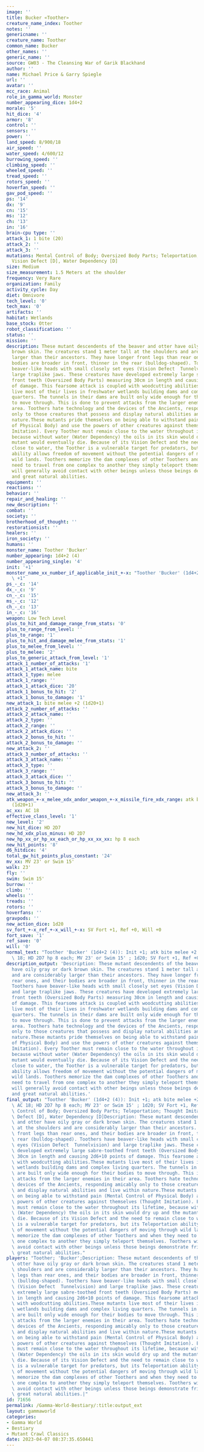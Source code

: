 ```yaml
---
image: ''
title: Bucker «Toother»
creature_name_index: Toother
notes: ''
genericname: ''
creature_name: Toother
common_name: Bucker
other_names: ''
generic_name: ''
source: GW03 - The Cleansing War of Garik Blackhand
author: ''
name: Michael Price & Garry Spiegle
url: ''
avatar: ''
mcc_race: Animal
role_in_gamma_world: Monster
number_appearing_dice: 1d4+2
morale: '5'
hit_dice: '4'
armor: '8'
control: ''
sensors: ''
power: ''
land_speed: 8/900/18
air_speed: ''
water_speed: 4/600/12
burrowing_speed: ''
climbing_speed: ''
wheeled_speed: ''
tread_speed: ''
rotors_speed: ''
hoverfan_speed: ''
gav_pod_speed: ''
ps: '14'
dx: '9'
cn: '15'
ms: '12'
ch: '13'
in: '16'
brain-cpu type: ''
attack_1: 1 bite (20)
attack_2: ''
attack_3: ''
mutations: Mental Control of Body; Oversized Body Parts; Teleportation; Thought Imitation;
  Vision Defect [D], Water Dependency [D]
size: Medium
size_measurement: 1.5 Meters at the shoulder
frequency: Very Rare
organization: Family
activity_cycle: Day
diet: Omnivore
tech_level: '0'
tech_max: '0'
artifacts: ''
habitat: Wetlands
base_stock: Otter
robot_classification: ''
status: ''
mission: ''
description: These mutant descendents of the beaver and otter have oily gray or dark
  brown skin. The creatures stand 1 meter tall at the shoulders and are considerably
  larger than their ancestors. They have longer front legs than rear ones, and their
  bodies are broader in front, thinner in the rear (bulldog-shaped). Toothers have
  beaver-like heads with small closely set eyes (Vision Defect  Tunnelvision) and
  large traplike jaws. These creatures have developed extremely large sabre-toothed
  front teeth (Oversized Body Parts) measuring 30cm in length and causing 2d6+10 points
  of damage. This fearsome attack is coupled with woodcutting abilities.These mutants
  live most of their lives in freshwater wetlands building dams and complex living
  quarters. The tunnels in their dams are built only wide enough for their bodies
  to move through. This is done to prevent attacks from the larger enemies in their
  area. Toothers hate technology and the devices of the Ancients, responding amicably
  only to those creatures that possess and display natural abilities and live within
  nature.These mutants pride themselves on being able to withstand pain (Mental Control
  of Physical Body) and use the powers of other creatures against themselves (Thought
  Imitation). Every Toother must remain close to the water throughout its lifetime,
  because without water (Water Dependency) the oils in its skin would dry up and the
  mutant would eventually die. Because of its Vision Defect and the need to remain
  close to water, the Toother is a vulnerable target for predators, but its Teleportation
  ability allows freedom of movement without the potential dangers of moving through
  wild lands. Toothers memorize the dam complexes of other Toothers and when they
  need to travel from one complex to another they simply teleport themselves. Toothers
  will generally avoid contact with other beings unless those beings demonstrate friendliness
  and great natural abilities.
equipment: ''
reactions: ''
behavior: ''
repair_and_healing: ''
new_description: ''
combat: ''
society: ''
brotherhood_of_thought: ''
restorationsist: ''
healers: ''
iron_society: ''
humans: ''
monster_name: Toother 'Bucker'
number_appearing: 1d4+2 (4)
number_appearing_single: '4'
init: '+1'
monster_name_xx_number_if_applicable_init_+-x: "Toother 'Bucker' (1d4+2 (4)): Init\
  \ +1"
ps_-_c: '14'
dx_-_c: '9'
cn_-_c: '15'
ms_-_c: '12'
ch_-_c: '13'
in_-_c: '16'
weapon: Low Tech Level
plus_to_hit_and_damage_range_from_stats: '0'
plus_to_range_from_level: ''
plus_to_range: '1'
plus_to_hit_and_damage_melee_from_stats: '1'
plus_to_melee_from_level: ''
plus_to_melee: '2'
plus_to_generic_attack_from_level: '1'
attack_1_number_of_attacks: '1'
attack_1_attack_name: bite
attack_1_type: melee
attack_1_range: ''
attack_1_attack_dice: '20'
attack_1_bonus_to_hit: '2'
attack_1_bonus_to_damage: '1'
new_attack_1: bite melee +2 (1d20+1)
attack_2_number_of_attacks: ''
attack_2_attack_name: ''
attack_2_type: ''
attack_2_range: ''
attack_2_attack_dice: ''
attack_2_bonus_to_hit: ''
attack_2_bonus_to_damage: ''
new_attack_2: ''
attack_3_number_of_attacks: ''
attack_3_attack_name: ''
attack_3_type: ''
attack_3_range: ''
attack_3_attack_dice: ''
attack_3_bonus_to_hit: ''
attack_3_bonus_to_damage: ''
new_attack_3: ''
atk_weapon_+-x_melee_xdx_andor_weapon_+-x_missile_fire_xdx_range: atk bite melee +2
  (1d20+1)
ac_xx: AC 18
effective_class_level: '1'
new_level: '2'
new_hit_dice: HD 2D7
new_hd_xdx_plus_minus: HD 2D7
new_hp_xx_or_hp_xx_each_or_hp_xx_xx_xx: hp 8 each
new_hit_points: '8'
d6_hitdice: '4'
total_gw_hit_points_plus_constant: '24'
mv_xx: MV 23' or Swim 15'
walk: 23'
fly: ''
swim: Swim 15'
burrow: ''
climb: ''
wheels: ''
treads: ''
rotors: ''
hoverfans: ''
gravpods: ''
new_action_dice: 1d20
sv_fort_+-x_ref_+-x_will_+-x: SV Fort +1, Ref +0, Will +0
fort_save: '1'
ref_save: '0'
will: '0'
normal_text: "Toother 'Bucker' (1d4+2 (4)): Init +1; atk bite melee +2 (1d20+1); AC\
  \ 18; HD 2D7 hp 8 each; MV 23' or Swim 15' ; 1d20; SV Fort +1, Ref +0, Will +0"
description_output: 'Description: These mutant descendents of the beaver and otter
  have oily gray or dark brown skin. The creatures stand 1 meter tall at the shoulders
  and are considerably larger than their ancestors. They have longer front legs than
  rear ones, and their bodies are broader in front, thinner in the rear (bulldog-shaped).
  Toothers have beaver-like heads with small closely set eyes (Vision Defect  Tunnelvision)
  and large traplike jaws. These creatures have developed extremely large sabre-toothed
  front teeth (Oversized Body Parts) measuring 30cm in length and causing 2d6+10 points
  of damage. This fearsome attack is coupled with woodcutting abilities.These mutants
  live most of their lives in freshwater wetlands building dams and complex living
  quarters. The tunnels in their dams are built only wide enough for their bodies
  to move through. This is done to prevent attacks from the larger enemies in their
  area. Toothers hate technology and the devices of the Ancients, responding amicably
  only to those creatures that possess and display natural abilities and live within
  nature.These mutants pride themselves on being able to withstand pain (Mental Control
  of Physical Body) and use the powers of other creatures against themselves (Thought
  Imitation). Every Toother must remain close to the water throughout its lifetime,
  because without water (Water Dependency) the oils in its skin would dry up and the
  mutant would eventually die. Because of its Vision Defect and the need to remain
  close to water, the Toother is a vulnerable target for predators, but its Teleportation
  ability allows freedom of movement without the potential dangers of moving through
  wild lands. Toothers memorize the dam complexes of other Toothers and when they
  need to travel from one complex to another they simply teleport themselves. Toothers
  will generally avoid contact with other beings unless those beings demonstrate friendliness
  and great natural abilities.'
final_output: "Toother 'Bucker' (1d4+2 (4)): Init +1; atk bite melee +2 (1d20+1);\
  \ AC 18; HD 2D7 hp 8 each; MV 23' or Swim 15' ; 1d20; SV Fort +1, Ref +0, Will +0Mental\
  \ Control of Body; Oversized Body Parts; Teleportation; Thought Imitation; Vision\
  \ Defect [D], Water Dependency [D]Description: These mutant descendents of the beaver\
  \ and otter have oily gray or dark brown skin. The creatures stand 1 meter tall\
  \ at the shoulders and are considerably larger than their ancestors. They have longer\
  \ front legs than rear ones, and their bodies are broader in front, thinner in the\
  \ rear (bulldog-shaped). Toothers have beaver-like heads with small closely set\
  \ eyes (Vision Defect  Tunnelvision) and large traplike jaws. These creatures have\
  \ developed extremely large sabre-toothed front teeth (Oversized Body Parts) measuring\
  \ 30cm in length and causing 2d6+10 points of damage. This fearsome attack is coupled\
  \ with woodcutting abilities.These mutants live most of their lives in freshwater\
  \ wetlands building dams and complex living quarters. The tunnels in their dams\
  \ are built only wide enough for their bodies to move through. This is done to prevent\
  \ attacks from the larger enemies in their area. Toothers hate technology and the\
  \ devices of the Ancients, responding amicably only to those creatures that possess\
  \ and display natural abilities and live within nature.These mutants pride themselves\
  \ on being able to withstand pain (Mental Control of Physical Body) and use the\
  \ powers of other creatures against themselves (Thought Imitation). Every Toother\
  \ must remain close to the water throughout its lifetime, because without water\
  \ (Water Dependency) the oils in its skin would dry up and the mutant would eventually\
  \ die. Because of its Vision Defect and the need to remain close to water, the Toother\
  \ is a vulnerable target for predators, but its Teleportation ability allows freedom\
  \ of movement without the potential dangers of moving through wild lands. Toothers\
  \ memorize the dam complexes of other Toothers and when they need to travel from\
  \ one complex to another they simply teleport themselves. Toothers will generally\
  \ avoid contact with other beings unless those beings demonstrate friendliness and\
  \ great natural abilities."
players: "Toother; 'Bucker';Description: These mutant descendents of the beaver and\
  \ otter have oily gray or dark brown skin. The creatures stand 1 meter tall at the\
  \ shoulders and are considerably larger than their ancestors. They have longer front\
  \ legs than rear ones, and their bodies are broader in front, thinner in the rear\
  \ (bulldog-shaped). Toothers have beaver-like heads with small closely set eyes\
  \ (Vision Defect  Tunnelvision) and large traplike jaws. These creatures have developed\
  \ extremely large sabre-toothed front teeth (Oversized Body Parts) measuring 30cm\
  \ in length and causing 2d6+10 points of damage. This fearsome attack is coupled\
  \ with woodcutting abilities.These mutants live most of their lives in freshwater\
  \ wetlands building dams and complex living quarters. The tunnels in their dams\
  \ are built only wide enough for their bodies to move through. This is done to prevent\
  \ attacks from the larger enemies in their area. Toothers hate technology and the\
  \ devices of the Ancients, responding amicably only to those creatures that possess\
  \ and display natural abilities and live within nature.These mutants pride themselves\
  \ on being able to withstand pain (Mental Control of Physical Body) and use the\
  \ powers of other creatures against themselves (Thought Imitation). Every Toother\
  \ must remain close to the water throughout its lifetime, because without water\
  \ (Water Dependency) the oils in its skin would dry up and the mutant would eventually\
  \ die. Because of its Vision Defect and the need to remain close to water, the Toother\
  \ is a vulnerable target for predators, but its Teleportation ability allows freedom\
  \ of movement without the potential dangers of moving through wild lands. Toothers\
  \ memorize the dam complexes of other Toothers and when they need to travel from\
  \ one complex to another they simply teleport themselves. Toothers will generally\
  \ avoid contact with other beings unless those beings demonstrate friendliness and\
  \ great natural abilities.|"
id: 71656
permalink: /Gamma-World-Bestiary/:title:output_ext
layout: gammaworld
categories:
- Gamma World
- Bestiary
- Mutant Crawl Classics
date: 2023-04-07 08:37:35.650441
---
```

